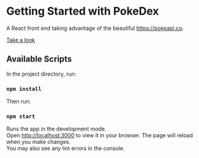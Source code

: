 # Getting Started with PokeDex

A React front end taking advantage of the beautiful https://pokeapi.co.

[Take a look](https://timmyddthe1st.github.io/poke-dex/)

## Available Scripts

In the project directory, run:

### `npm install`

Then run: 

### `npm start`

Runs the app in the development mode.\
Open [http://localhost:3000](http://localhost:3000) to view it in your browser.
The page will reload when you make changes.\
You may also see any lint errors in the console.
